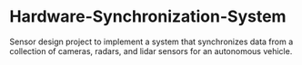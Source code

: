 # Hardware-Synchronization-System
Sensor design project to implement a system that synchronizes data from a collection of  cameras, radars, and lidar sensors for an autonomous vehicle.
